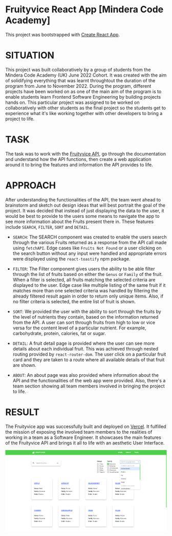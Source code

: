 # Fruityvice React App [Mindera Code Academy]

This project was bootstrapped with [Create React App](https://github.com/facebook/create-react-app).

# SITUATION

This project was built collaboratively by a group of students from the Mindera Code Academy (UK) June 2022 Cohort. It was created with the aim of solidifying everything that was learnt throughtout the duration of the program from June to November 2022. During the program, different projects have been worked on as one of the main aim of the program is to enable students learn Frontend Software Engineering by building projects hands on. This particular project was assigned to be worked on collaboratively with other students as the final project so the students get to experience what it's like working together with other developers to bring a project to life.

# TASK

The task was to work with the [Fruityvice API](https://fruityvice.com), go through the documentation and understand how the API functions, then create a web application around it to bring the features and information the API provides to life.

# APPROACH

After understanding the functionalities of the API, the team went ahead to brainstorm and sketch out design ideas that will best portrait the goal of the project. It was decided that instead of just displaying the data to the user, it would be best to provide to the users some means to navigate the app to see more information about the Fruits present there in. These features include `SEARCH`, `FILTER`, `SORT` and `DETAIL`.

- `SEARCH`: The SEARCH component was created to enable the users search through the various Fruits returned as a response from the API call made using `fetchAPI`. Edge cases like `Fruits Not Found` or a user clicking on the search button without any input were handled and appropriate errors were displayed using the `react-toastify` npm package.

- `FILTER`: The Filter component gives users the ability to be able filter through the list of fruits based on either the `Genus` or `Family` of the fruit. When a filter is selected, all fruits matching the selected criteria are displayed to the user. Edge case like multiple listing of the same fruit if it matches more than one selected criteria was handled by filtering the already filtered result again in order to return only unique items. Also, if no filter criteria is selected, the entire list of fruit is shown.

- `SORT`: We provided the user with the ability to sort through the fruits by the level of nutrients they contain, based on the information returned from the API. A user can sort through fruits from high to low or vice versa for the content level of a particular nutrient. For example, carbohydrate, protein, calories, fat or sugar.

- `DETAIL`: A fruit detail page is provided where the user can see more details about each individual fruit. This was achieved through nested routing provided by `react-router-dom`. The user click on a particular fruit card and they are taken to a route where all available details of that fruit are shown.

- `ABOUT`: An about page was also provided where information about the API and the functionalities of the web app were provided. Also, there's a team section showing all team members involved in bringing the project to life.

# RESULT

The Fruityvice app was successfully built and deployed on [Vercel](https://vercel.com). It fulfilled the mission of exposing the involved team members to the realities of working in a team as a Software Engineer. It showcases the main features of the Fruityvice API and brings it all to life with an aesthetic User Interface.

![App Screenshot](/src/assets/app-screenshott.png)
